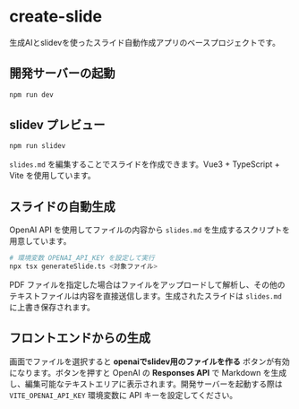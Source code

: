 # create-slide

生成AIとslidevを使ったスライド自動作成アプリのベースプロジェクトです。

## 開発サーバーの起動

```bash
npm run dev
```

## slidev プレビュー

```bash
npm run slidev
```

`slides.md` を編集することでスライドを作成できます。Vue3 + TypeScript + Vite を使用しています。

## スライドの自動生成

OpenAI API を使用してファイルの内容から `slides.md` を生成するスクリプトを用意しています。

```bash
# 環境変数 OPENAI_API_KEY を設定して実行
npx tsx generateSlide.ts <対象ファイル>
```

PDF ファイルを指定した場合はファイルをアップロードして解析し、その他のテキストファイルは内容を直接送信します。生成されたスライドは `slides.md` に上書き保存されます。

## フロントエンドからの生成

画面でファイルを選択すると **openaiでslidev用のファイルを作る** ボタンが有効になります。ボタンを押すと OpenAI の **Responses API** で Markdown を生成し、編集可能なテキストエリアに表示されます。開発サーバーを起動する際は `VITE_OPENAI_API_KEY` 環境変数に API キーを設定してください。

